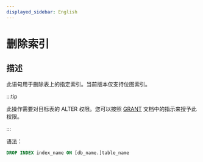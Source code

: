 ```yaml
---
displayed_sidebar: English
---
```


# 删除索引

## 描述

此语句用于删除表上的指定索引。当前版本仅支持位图索引。

:::tip

此操作需要对目标表的 ALTER 权限。您可以按照 [GRANT](../account-management/GRANT.md) 文档中的指示来授予此权限。

:::

语法：

```sql
DROP INDEX index_name ON [db_name.]table_name
```